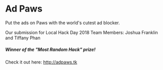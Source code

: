 # Ad Paws

Put the ads on Paws with the world's cutest ad blocker.

Our submission for Local Hack Day 2018
Team Members: Joshua Franklin and Tiffany Phan
##### Winner of the "Most Random Hack" prize!

Check it out here: http://adpaws.tk

